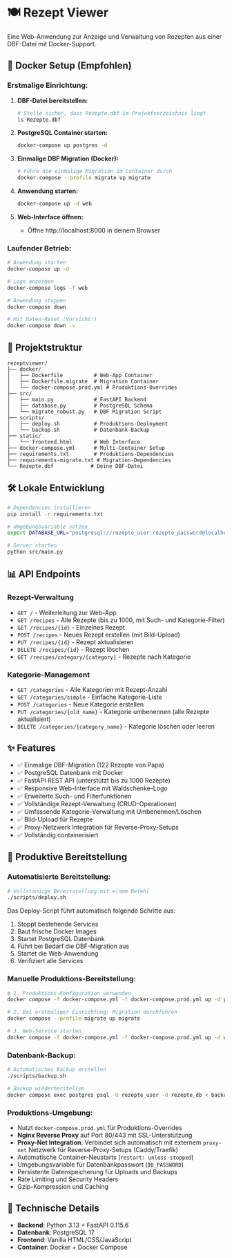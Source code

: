 # 🍽️ Rezept Viewer

Eine Web-Anwendung zur Anzeige und Verwaltung von Rezepten aus einer DBF-Datei mit Docker-Support.

## 🐳 Docker Setup (Empfohlen)

### Erstmalige Einrichtung:

1. **DBF-Datei bereitstellen:**
   ```bash
   # Stelle sicher, dass Rezepte.dbf im Projektverzeichnis liegt
   ls Rezepte.dbf
   ```

2. **PostgreSQL Container starten:**
   ```bash
   docker-compose up postgres -d
   ```

3. **Einmalige DBF Migration (Docker):**
   ```bash
   # Führe die einmalige Migration im Container durch
   docker-compose --profile migrate up migrate
   ```

4. **Anwendung starten:**
   ```bash
   docker-compose up -d web
   ```

4. **Web-Interface öffnen:**
   - Öffne http://localhost:8000 in deinem Browser

### Laufender Betrieb:

```bash
# Anwendung starten
docker-compose up -d

# Logs anzeigen
docker-compose logs -f web

# Anwendung stoppen
docker-compose down

# Mit Daten-Reset (Vorsicht!)
docker-compose down -v
```

## 📁 Projektstruktur

```
rezeptviewer/
├── docker/
│   ├── Dockerfile          # Web-App Container
│   ├── Dockerfile.migrate  # Migration Container
│   └── docker-compose.prod.yml # Produktions-Overrides
├── src/
│   ├── main.py             # FastAPI Backend
│   ├── database.py         # PostgreSQL Schema
│   └── migrate_robust.py   # DBF Migration Script
├── scripts/
│   ├── deploy.sh           # Produktions-Deployment
│   └── backup.sh           # Datenbank-Backup
├── static/
│   └── frontend.html       # Web Interface
├── docker-compose.yml      # Multi-Container Setup
├── requirements.txt        # Produktions-Dependencies
├── requirements-migrate.txt # Migration-Dependencies
└── Rezepte.dbf            # Deine DBF-Datei
```

## 🛠️ Lokale Entwicklung

```bash
# Dependencies installieren
pip install -r requirements.txt

# Umgebungsvariable setzen
export DATABASE_URL="postgresql://rezepte_user:rezepte_password@localhost:5432/rezepte_db"

# Server starten
python src/main.py
```

## 📊 API Endpoints

### Rezept-Verwaltung
- `GET /` - Weiterleitung zur Web-App
- `GET /recipes` - Alle Rezepte (bis zu 1000, mit Such- und Kategorie-Filter)
- `GET /recipes/{id}` - Einzelnes Rezept
- `POST /recipes` - Neues Rezept erstellen (mit Bild-Upload)
- `PUT /recipes/{id}` - Rezept aktualisieren
- `DELETE /recipes/{id}` - Rezept löschen
- `GET /recipes/category/{category}` - Rezepte nach Kategorie

### Kategorie-Management
- `GET /categories` - Alle Kategorien mit Rezept-Anzahl
- `GET /categories/simple` - Einfache Kategorie-Liste
- `POST /categories` - Neue Kategorie erstellen
- `PUT /categories/{old_name}` - Kategorie umbenennen (alle Rezepte aktualisiert)
- `DELETE /categories/{category_name}` - Kategorie löschen oder leeren

## ✨ Features

- ✅ Einmalige DBF-Migration (122 Rezepte von Papa)
- ✅ PostgreSQL Datenbank mit Docker
- ✅ FastAPI REST API (unterstützt bis zu 1000 Rezepte)
- ✅ Responsive Web-Interface mit Waldschenke-Logo
- ✅ Erweiterte Such- und Filterfunktionen
- ✅ Vollständige Rezept-Verwaltung (CRUD-Operationen)
- ✅ Umfassende Kategorie-Verwaltung mit Umbenennen/Löschen
- ✅ Bild-Upload für Rezepte
- ✅ Proxy-Netzwerk Integration für Reverse-Proxy-Setups
- ✅ Vollständig containerisiert

## 🚀 Produktive Bereitstellung

### Automatisierte Bereitstellung:

```bash
# Vollständige Bereitstellung mit einem Befehl
./scripts/deploy.sh
```

Das Deploy-Script führt automatisch folgende Schritte aus:
1. Stoppt bestehende Services
2. Baut frische Docker Images
3. Startet PostgreSQL Datenbank
4. Führt bei Bedarf die DBF-Migration aus
5. Startet die Web-Anwendung
6. Verifiziert alle Services

### Manuelle Produktions-Bereitstellung:

```bash
# 1. Produktions-Konfiguration verwenden
docker compose -f docker-compose.yml -f docker-compose.prod.yml up -d postgres

# 2. Bei erstmaliger Einrichtung: Migration durchführen
docker compose --profile migrate up migrate

# 3. Web-Service starten
docker compose -f docker-compose.yml -f docker-compose.prod.yml up -d web
```

### Datenbank-Backup:

```bash
# Automatisches Backup erstellen
./scripts/backup.sh

# Backup wiederherstellen
docker compose exec postgres psql -U rezepte_user -d rezepte_db < backups/recipe_backup_YYYYMMDD_HHMMSS.sql
```

### Produktions-Umgebung:

- Nutzt `docker-compose.prod.yml` für Produktions-Overrides
- **Nginx Reverse Proxy** auf Port 80/443 mit SSL-Unterstützung
- **Proxy-Net Integration**: Verbindet sich automatisch mit externem `proxy-net` Netzwerk für Reverse-Proxy-Setups (Caddy/Traefik)
- Automatische Container-Neustarts (`restart: unless-stopped`)
- Umgebungsvariable für Datenbankpasswort (`DB_PASSWORD`)
- Persistente Datenspeicherung für Uploads und Backups
- Rate Limiting und Security Headers
- Gzip-Kompression und Caching

## 🔧 Technische Details

- **Backend**: Python 3.13 + FastAPI 0.115.6
- **Datenbank**: PostgreSQL 17
- **Frontend**: Vanilla HTML/CSS/JavaScript
- **Container**: Docker + Docker Compose